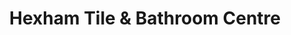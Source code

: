 ---
title: "Hexham Tile & Bathroom Centre"
url: /hexham/hexham-tile-and-bathroom-centre/
shop: bathroom
---